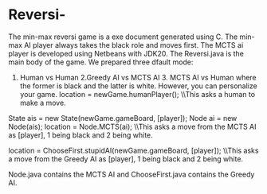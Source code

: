 # Reversi-
The min-max reversi game is a exe document generated using C. The min-max AI player always takes the black role and moves first.
The MCTS ai player is developed using Netbeans with JDK20. The Reversi.java is the main body of the game. We prepared three dfault mode:
1. Human vs Human              2.Greedy AI vs MCTS AI                3. MCTS AI vs Human
where the former is black and the latter is white.
However, you can personalize your game.
location = newGame.humanPlayer();   \\\\This asks a human to make a move.

State ais = new State(newGame.gameBoard, [player]);
Node ai = new Node(ais);
location = Node.MCTS(ai);           \\\\This asks a move from the MCTS AI as [player], 1 being black and 2 being white.

location = ChooseFirst.stupidAI(newGame.gameBoard, [player]); \\\\This asks a move from the Greedy AI as [player], 1 being black and 2 being white.

Node.java contains the MCTS AI and ChooseFirst.java contains the Greedy AI.
